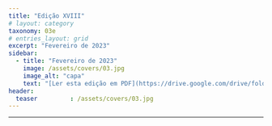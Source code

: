 ```yaml
---
title: "Edição XVIII"
# layout: category
taxonomy: 03e
# entries_layout: grid
excerpt: "Fevereiro de 2023"
sidebar:
  - title: "Fevereiro de 2023"
    image: /assets/covers/03.jpg
    image_alt: "capa"
    text: "[Ler esta edição em PDF](https://drive.google.com/drive/folders/1VLdTF70nA90paDFgnGAW3SXzm_IGp2ZS)"
header:
  teaser         : /assets/covers/03.jpg
---
```


---